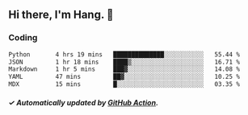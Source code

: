 ## Hi there, I'm Hang. 👋

### Coding

<!--START_SECTION:waka-->

```txt
Python       4 hrs 19 mins   ██████████████░░░░░░░░░░░   55.44 %
JSON         1 hr 18 mins    ████▒░░░░░░░░░░░░░░░░░░░░   16.71 %
Markdown     1 hr 5 mins     ███▓░░░░░░░░░░░░░░░░░░░░░   14.08 %
YAML         47 mins         ██▓░░░░░░░░░░░░░░░░░░░░░░   10.25 %
MDX          15 mins         █░░░░░░░░░░░░░░░░░░░░░░░░   03.35 %
```

<!--END_SECTION:waka-->

##### ✓ Automatically updated by [GitHub Action](https://github.com/huhuhang/huhuhang/actions).
